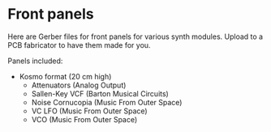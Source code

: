 # Front panels

Here are Gerber files for front panels for various synth modules. Upload to a PCB fabricator to have them made for you.

Panels included:

* Kosmo format (20 cm high)
    * Attenuators (Analog Output)
    * Sallen-Key VCF (Barton Musical Circuits)
    * Noise Cornucopia (Music From Outer Space)
    * VC LFO (Music From Outer Space)
    * VCO (Music From Outer Space)
  